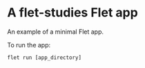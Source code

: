 # A flet-studies Flet app

An example of a minimal Flet app.

To run the app:

```
flet run [app_directory]
```